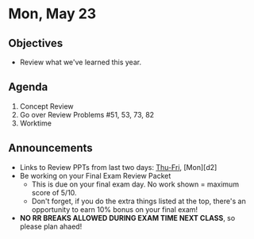 Mon, May 23
=================== 
   
    
Objectives    
------------    
- Review what we've learned this year.
  
Agenda      
---------      
1. Concept Review
2. Go over Review Problems #51, 53, 73, 82
3. Worktime

  
Announcements   
-------------    
- Links to Review PPTs from last two days: [Thu-Fri][d1], [Mon][d2]
- Be working on your Final Exam Review Packet
	- This is due on your final exam day.  No work shown = maximum score of 5/10.
	- Don't forget, if you do the extra things listed at the top, there's an opportunity to earn 10% bonus on your final exam!
- **NO RR BREAKS ALLOWED DURING EXAM TIME NEXT CLASS**, so please plan ahaed!

[d1]: 
[d2]: 
<!--stackedit_data:
eyJoaXN0b3J5IjpbLTE4OTQyODg2OTUsLTgzNzk3Njc5LC0yMD
g1NTkyODUzLDE4NTIwMzEyMTksLTQ0MzA5MDM5MywtMTkxMjgy
MzY2MywtMzgzNTYwODQwLDE0MjQzNzE3OCwxMzQwMDA1OTExLC
03NTMxMDQ5ODYsLTEzODgyNTY2MTgsMTU1MjI0MTQ4OSw0MTI0
ODM0NzQsLTE5OTA0NzU3OTAsMTkzNTQyMjc3LC00Nzc4NTI3OD
QsLTk0NTQ4NjM4MSwxMTE3NDk2MDY0LDg2NTU2NDkwNiwtMTQw
NTc3MTk1Ml19
-->